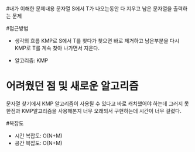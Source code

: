 #내가 이해한 문제내용
문자열 S에서 T가 나오는동안 다 지우고 남은 문자열을 출력하는 문제

#접근방법
 - 생각의 흐름
KMP로 S에서 T를 찾다가 찾으면 바로 제거하고 남은부분을 다시 KMP로 T를 계속 찾아 나가면서 지운다.

 - 알고리즘: KMP

# 어려웠던 점 및 새로운 알고리즘
문자열 찾기에서 KMP 알고리즘이 사용될 수 있다고 바로 캐치했어야 하는데 그러지 못한점과
KMP알고리즘을 사용해본지 너무 오래되서 구현하는데 시간이 너무 걸렸다.

#복잡도
 - 시간 복잡도: O(N+M)
 - 공간 복잡도: O(N+M)
